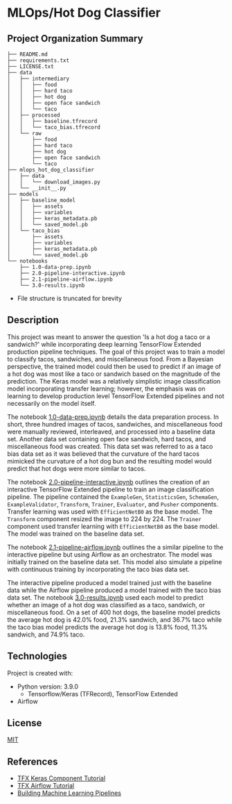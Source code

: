 # MLOps/Hot Dog Classifier
## Project Organization Summary
    ├── README.md
    ├── requirements.txt
    ├── LICENSE.txt    
    ├── data
    │   ├── intermediary
    │   │   ├── food
    │   │   ├── hard taco
    │   │   ├── hot dog
    │   │   ├── open face sandwich
    │   │   └── taco
    │   ├── processed
    │   │   ├── baseline.tfrecord
    │   │   └── taco_bias.tfrecord
    │   └── raw
    │       ├── food
    │       ├── hard taco
    │       ├── hot dog
    │       ├── open face sandwich
    │       └── taco
    ├── mlops_hot_dog_classifier
    │   ├── data
    │   │   └── download_images.py
    │   └── __init__.py
    ├── models
    │   ├── baseline_model
    │   │   ├── assets
    │   │   ├── variables
    │   │   ├── keras_metadata.pb
    │   │   └── saved_model.pb
    │   └── taco_bias
    │       ├── assets
    │       ├── variables
    │       ├── keras_metadata.pb
    │       └── saved_model.pb
    └── notebooks
        ├── 1.0-data-prep.ipynb
        ├── 2.0-pipeline-interactive.ipynb
        ├── 2.1-pipeline-airflow.ipynb
        └── 3.0-results.ipynb
* File structure is truncated for brevity

## Description
This project was meant to answer the question 'Is a hot dog a taco or a sandwich?' while incorporating deep learning TensorFlow Extended production pipeline techniques. The goal of this project was to train a model to classify tacos, sandwiches, and miscellaneous food. From a Bayesian perspective, the trained model could then be used to predict if an image of a hot dog was most like a taco or sandwich based on the magnitude of the prediction. The Keras model was a relatively simplistic image classification model incorporating transfer learning; however, the emphasis was on learning to develop production level TensorFlow Extended pipelines and not necessarily on the model itself.

The notebook [1.0-data-prep.ipynb](notebooks/1.0-data-prep.ipynb) details the data preparation process. In short, three hundred images of tacos, sandwiches, and miscellaneous food were manually reviewed, interleaved, and processed into a baseline data set. Another data set containing open face sandwich, hard tacos, and miscellaneous food was created. This data set was referred to as a taco bias data set as it was believed that the curvature of the hard tacos mimicked the curvature of a hot dog bun and the resulting model would predict that hot dogs were more similar to tacos.

The notebook [2.0-pipeline-interactive.ipynb](notebooks/2.0-pipeline-interactive.ipynb) outlines the creation of an interactive TensorFlow Extended pipeline to train an image classification pipeline. The pipeline contained the `ExampleGen`, `StatisticsGen`, `SchemaGen`, `ExampleValidator`, `Transform`, `Trainer`, `Evaluator`, and `Pusher` components. Transfer learning was used with `EfficientNetB0` as the base model. The `Transform` component resized the image to 224 by 224. The `Trainer` component used transfer learning with `EfficientNetB0` as the base model. The model was trained on the baseline data set.

The notebook [2.1-pipeline-airflow.ipynb](notebooks/2.1-pipeline-airflow.ipynb) outlines the a similar pipeline to the interactive pipeline but using Airflow as an orchestrator. The model was initially trained on the baseline data set. This model also simulate a pipeline with continuous training by incorporating the taco bias data set.

The interactive pipeline produced a model trained just with the baseline data while the Airflow pipeline produced a model trained with the taco bias data set. The notebook [3.0-results.ipynb](notebooks/3.0-results.ipynb) used each model to predict whether an image of a hot dog was classified as a taco, sandwich, or miscellaneous food. On a set of 400 hot dogs, the baseline model predicts the average hot dog is 42.0% food, 21.3% sandwich, and 36.7% taco while the taco bias model predicts the average hot dog is 13.8% food, 11.3% sandwich, and 74.9% taco.

## Technologies
Project is created with:
* Python version: 3.9.0
    * Tensorflow/Keras (TFRecord), TensorFlow Extended
* Airflow

## License
[MIT](LICENSE.txt)

## References
* [TFX Keras Component Tutorial](https://www.tensorflow.org/tfx/tutorials/tfx/components_keras)
* [TFX Airflow Tutorial](https://www.tensorflow.org/tfx/tutorials/tfx/airflow_workshop)
* [Building Machine Learning Pipelines](https://www.amazon.com/Building-Machine-Learning-Pipelines-Automating/dp/1492053198/ref=sr_1_1?crid=2BHDWBBKHI7FH&keywords=tfx+pipeline&qid=1661279339&rnid=2941120011&s=books&sprefix=tfx+pipeline%2Caps%2C105&sr=1-1)
